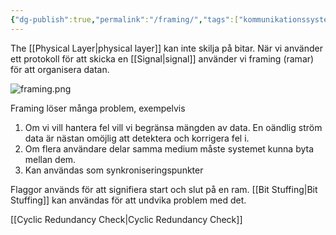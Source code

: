 ```yaml
---
{"dg-publish":true,"permalink":"/framing/","tags":["kommunikationssystem"]}
---
```


The [[Physical Layer\|physical layer]] kan inte skilja på bitar. När vi använder ett protokoll för att skicka en [[Signal\|signal]] använder vi framing (ramar) för att organisera datan. 

![framing.png](/img/user/images/framing.png)

Framing löser många problem, exempelvis
1. Om vi vill hantera fel vill vi begränsa mängden av data. En oändlig ström data är nästan omöjlig att detektera och korrigera fel i. 
2. Om flera användare delar samma medium måste systemet kunna byta mellan dem. 
3. Kan användas som synkroniseringspunkter

Flaggor används för att signifiera start och slut på en ram. [[Bit Stuffing\|Bit Stuffing]] kan användas för att undvika problem med det.

[[Cyclic Redundancy Check\|Cyclic Redundancy Check]]
